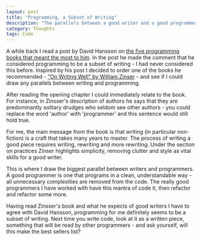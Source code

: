 ```yaml
---
layout: post
title: "Programming, a Subset of Writing"
description: "The parallels between a good writer and a good programmer"
category: Thoughts
tags: Code
---
```

A while back I read a post by David Hansson on [the five programming books that meant the most to him](http://37signals.com/svn/posts/3375-the-five-programming-books-that-meant-most-to-me). In the post he made the comment that he considered programming to be a subset of writing - I had never considered this before. Inspired by his post I decided to order one of the books he recommended - ["On Writing Well" by William Zinser](http://www.amazon.com/Writing-Well-30th-Anniversary-Nonfiction/dp/0060891548/) - and see if I could draw any parallels between writing and programming.

After reading the opening chapter I could immediately relate to the book. For instance, in Zinsser's description of authors he says that they are predominantly solitary drudges who seldom see other authors - you could replace the word 'author' with 'programmer' and this sentence would still hold true.

For me, the main message from the book is that writing (in particular non-fiction) is a craft that takes many years to master. The process of writing a good piece requires writing, rewriting and more rewriting. Under the section on practices Zinser highlights simplicity, removing clutter and style as vital skills for a good writer. 

This is where I draw the biggest parallel between writers and programmers. A good programmer is one that programs in a clean, understandable way - all unnecessary complexities are removed from the code. The really good programmers I have worked with have this mantra of code it, then refactor and refactor some more.

Having read Zinsser's book and what he expects of good writers I have to agree with David Hansson, programming for me definitely seems to be a subset of writing. Next time you write code, look at it as a written piece, something that will be read by other programmers - and ask yourself, will this make the best sellers list?
